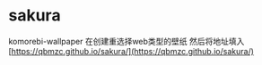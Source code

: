 # sakura
komorebi-wallpaper
在创建重选择web类型的壁纸
然后将地址填入
[https://qbmzc.github.io/sakura/](https://qbmzc.github.io/sakura/)
![]()

